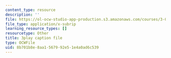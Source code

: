 ```yaml
---
content_type: resource
description: ''
file: https://ol-ocw-studio-app-production.s3.amazonaws.com/courses/3-091sc-introduction-to-solid-state-chemistry-fall-2010/8b701b8e8aa1567992e51e4a0ad6c539_h1dWUja7_5A.vtt
file_type: application/x-subrip
learning_resource_types: []
resourcetype: Other
title: 3play caption file
type: OCWFile
uid: 8b701b8e-8aa1-5679-92e5-1e4a0ad6c539
---
```

